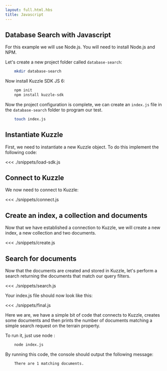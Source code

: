 ```yaml
---
layout: full.html.hbs
title: Javascript
---
```


## Database Search with Javascript

For this example we will use Node.js. You will need to install Node.js and NPM.

Let's create a new project folder called `database-search`:

```bash
    mkdir database-search
```

Now install Kuzzle SDK JS 6:

```bash
    npm init
    npm install kuzzle-sdk
```

Now the project configuration is complete, we can create an `index.js` file in the `database-search` folder to program our test.

```bash
    touch index.js
```

## Instantiate Kuzzle

First, we need to instantiate a new Kuzzle object. To do this implement the following code:

<<< ./snippets/load-sdk.js

## Connect to Kuzzle

We now need to connect to Kuzzle:

<<< ./snippets/connect.js

## Create an index, a collection and documents

Now that we have established a connection to Kuzzle, we will create a new index, a new collection and two documents.

<<< ./snippets/create.js

## Search for documents

Now that the documents are created and stored in Kuzzle, let's perform a search returning the documents that match our query filters.

<<< ./snippets/search.js

Your index.js file should now look like this:

<<< ./snippets/final.js

Here we are, we have a simple bit of code that connects to Kuzzle, creates some documents and then prints the number of documents matching a simple search request on the terrain property.

To run it, just use node :

```bash
    node index.js
```

By running this code, the console should output the following message:

```bash
    There are 1 matching documents.
```
